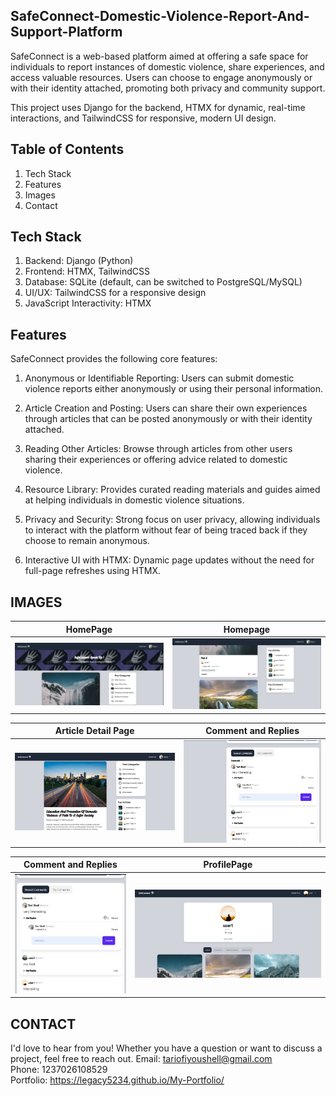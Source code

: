## SafeConnect-Domestic-Violence-Report-And-Support-Platform

SafeConnect is a web-based platform aimed at offering a safe space for individuals to report instances of domestic violence, share experiences, and access valuable resources. Users can choose to engage anonymously or with their identity attached, promoting both privacy and community support.

This project uses Django for the backend, HTMX for dynamic, real-time interactions, and TailwindCSS for responsive, modern UI design.

## Table of Contents
1. Tech Stack
2. Features
3. Images
4. Contact

## Tech Stack
1. Backend: Django (Python)
2. Frontend: HTMX, TailwindCSS
3. Database: SQLite (default, can be switched to PostgreSQL/MySQL)
4. UI/UX: TailwindCSS for a responsive design
5. JavaScript Interactivity: HTMX

## Features
SafeConnect provides the following core features:

1. Anonymous or Identifiable Reporting:
   Users can submit domestic violence reports either anonymously or using their personal information.
   
2. Article Creation and Posting:
   Users can share their own experiences through articles that can be posted anonymously or with their identity attached.
   
3. Reading Other Articles:
   Browse through articles from other users sharing their experiences or offering advice related to domestic violence.
   
4. Resource Library:
   Provides curated reading materials and guides aimed at helping individuals in domestic violence situations.
   
5. Privacy and Security:
   Strong focus on user privacy, allowing individuals to interact with the platform without fear of being traced back if they choose to remain anonymous.
   
6. Interactive UI with HTMX:
   Dynamic page updates without the need for full-page refreshes using HTMX.

## IMAGES

HomePage                                    |                Homepage
:-----------------------------------------: | :-----------------------------------------:
![](img1.jpeg)                              |        ![](img2.jpeg)

Article Detail Page                         |                Comment and Replies
:-----------------------------------------: | :-----------------------------------------:
![](img3.jpeg)                              |        ![](img4.jpeg)

Comment and Replies                         |                ProfilePage
:-----------------------------------------: | :-----------------------------------------:
![](img5.jpeg)                              |        ![](img6.jpeg)


## CONTACT
I'd love to hear from you! Whether you have a question or want to discuss a project, feel free to reach out.
Email: tariofiyoushell@gmail.com <br>
Phone: 1237026108529 <br>
Portfolio: https://legacy5234.github.io/My-Portfolio/
